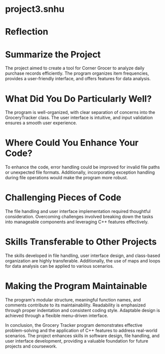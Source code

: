 # project3.snhu
# Reflection
# Summarize the Project
The project aimed to create a tool for Corner Grocer to analyze daily purchase records efficiently. The program organizes item frequencies, provides a user-friendly interface, and offers features for data analysis.

# What Did You Do Particularly Well?
The program is well-organized, with clear separation of concerns into the GroceryTracker class. The user interface is intuitive, and input validation ensures a smooth user experience.

# Where Could You Enhance Your Code?
To enhance the code, error handling could be improved for invalid file paths or unexpected file formats. Additionally, incorporating exception handling during file operations would make the program more robust.

# Challenging Pieces of Code
The file handling and user interface implementation required thoughtful consideration. Overcoming challenges involved breaking down the tasks into manageable components and leveraging C++ features effectively.

# Skills Transferable to Other Projects
The skills developed in file handling, user interface design, and class-based organization are highly transferable. Additionally, the use of maps and loops for data analysis can be applied to various scenarios.

# Making the Program Maintainable
The program's modular structure, meaningful function names, and comments contribute to its maintainability. Readability is emphasized through proper indentation and consistent coding style. Adaptable design is achieved through a flexible menu-driven interface.

In conclusion, the Grocery Tracker program demonstrates effective problem-solving and the application of C++ features to address real-world scenarios. The project enhances skills in software design, file handling, and user interface development, providing a valuable foundation for future projects and coursework.
